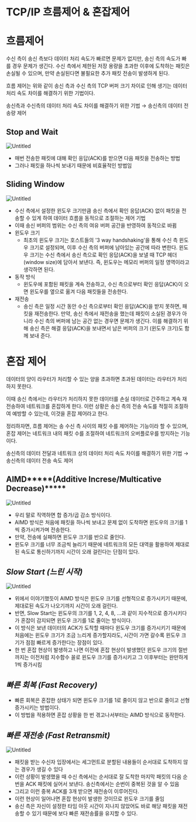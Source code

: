 # TCP/IP 흐름제어 & 혼잡제어

# 흐름제어

수신 측이 송신 측보다 데이터 처리 속도가 빠르면 문제가 없지만, 송신 측의 속도가 빠를 경우 문제가 생긴다. 수신 측에서 제한된 저장 용량을 초과한 이후에 도착하는 패킷은 손실될 수 있으며, 만약 손실된다면 불필요한 추가 패킷 전송이 발생하게 된다.

흐름 제어는 위와 같이 송신 측과 수신 측의 TCP 버퍼 크기 차이로 인해 생기는 데이터 처리 속도 차이를 해결하기 위한 기법이다.

송신측과 수신측의 데이터 처리 속도 차이를 해결하기 위한 기법 → 송신측의 데이터 전송량 제어

## Stop and Wait

![Untitled](TCP%20IP%20%E1%84%92%E1%85%B3%E1%84%85%205f4db/Untitled.png)

- 매번 전송한 패킷에 대해 확인 응답(ACK)를 받으면 다음 패킷을 전송하는 방법
- 그러나 패킷을 하나씩 보내기 때문에 비효율적인 방법임

## Sliding Window

![Untitled](TCP%20IP%20%E1%84%92%E1%85%B3%E1%84%85%205f4db/Untitled%201.png)

- 수신 측에서 설정한 윈도우 크기만큼 송신 측에서 확인 응답(ACK) 없이 패킷을 전송할 수 있게 하여 데이터 흐름을 동적으로 조절하는 제어 기법
- 이때 송신 버퍼의 범위는 수신 측의 여유 버퍼 공간을 반영하여 동적으로 바뀜
- 윈도우 크기
    - 최초의 윈도우 크기는 호스트들의 '3 way handshaking'을 통해 수신 측 윈도우 크기로 설정되며, 이후 수신 측의 버퍼에 남아있는 공간에 따라 변한다. 윈도우 크기는 수신 측에서 송신 측으로 확인 응답(ACK)을 보낼 때 TCP 헤더(window size)에 담아서 보낸다. 즉, 윈도우는 메모리 버퍼의 일정 영역이라고 생각하면 된다.
- 동작 방식
    - 윈도우에 포함된 패킷을 계속 전송하고, 수신 측으로부터 확인 응답(ACK)이 오면 윈도우를 옆으로 옮겨 다음 패킷들을 전송한다.
- 재전송
    - 송신 측은 일정 시간 동안 수신 측으로부터 확인 응답(ACK)을 받지 못하면, 패킷을 재전송한다. 만약, 송신 측에서 재전송을 했는데 패킷이 소실된 경우가 아니라 수신 측의 버퍼에 남는 공간 없는 경우면 문제가 생긴다. 이를 해결하기 위해 송신 측은 해결 응답(ACK)을 보내면서 남은 버퍼의 크기 (윈도우 크기)도 함께 보내 준다.

# 혼잡 제어

데이터의 양이 라우터가 처리할 수 있는 양을 초과하면 초과된 데이터는 라우터가 처리하지 못한다. 

이때 송신 측에서는 라우터가 처리하지 못한 데이터를 손실 데이터로 간주하고 계속 재전송하여 네트워크를 혼잡하게 한다. 이런 상황은 송신 측의 전송 속도를 적절히 조절하여 예방할 수 있는데, 이것을 혼잡 제어라고 한다.

정리하자면, 흐름 제어는 송 수신 측 사이의 패킷 수를 제어하는 기능이라 할 수 있으며, 혼잡 제어는 네트워크 내의 패킷 수를 조절하여 네트워크의 오버플로우를 방지하는 기능이다.

송신측의 데이터 전달과 네트워크 상의 데이터 처리 속도 차이를 해결하기 위한 기법 → 송신측의 데이터 전송 속도 제어

## AIMD*****(Additive Increse/Multicative Decrease)*****

![Untitled](TCP%20IP%20%E1%84%92%E1%85%B3%E1%84%85%205f4db/Untitled%202.png)

- 우리 말로 직역하면 합 증가/곱 감소 방식이다.
- AIMD 방식은 처음에 패킷을 하나씩 보내고 문제 없이 도착하면 윈도우의 크기를 1씩 증가시켜가며 전송한다.
- 만약, 전송에 실패하면 윈도우 크기를 반으로 줄인다.
- 윈도우 크기를 너무 조금씩 늘리기 때문에 네트워크의 모든 대역을 활용하여 제대로 된 속도로 통신하기까지 시간이 오래 걸린다는 단점이 있다.

## *****Slow Start (느린 시작)*****

![Untitled](TCP%20IP%20%E1%84%92%E1%85%B3%E1%84%85%205f4db/Untitled%203.png)

- 위에서 이야기했듯이 AIMD 방식은 윈도우 크기를 선형적으로 증가시키기 때문에, 제대로된 속도가 나오기까지 시간이 오래 걸린다.
- 반면, Slow Start는 윈도우의 크기를 1, 2, 4, 8, ...과 같이 지수적으로 증가시키다가 혼잡이 감지되면 윈도우 크기를 1로 줄이는 방식이다.
- 이 방식은 보낸 데이터의 ACK가 도착할 때마다 윈도우 크기를 증가시키기 때문에 처음에는 윈도우 크기가 조금 느리게 증가할지라도, 시간이 가면 갈수록 윈도우 크기가 점점 빠르게 증가한다는 장점이 있다.
- 한 번 혼잡 현상이 발생하고 나면 이전에 혼잡 현상이 발생했던 윈도우 크기의 절반까지는 이전처럼 지수함수 꼴로 윈도우 크기를 증가시키고 그 이후부터는 완만하게 1씩 증가시킴

## *****빠른 회복 (Fast Recovery)*****

- 빠른 회복은 혼잡한 상태가 되면 윈도우 크기를 1로 줄이지 않고 반으로 줄이고 선형 증가시키는 방법이다.
- 이 방법을 적용하면 혼잡 상황을 한 번 겪고나서부터는 AIMD 방식으로 동작한다.

## *****빠른 재전송 (Fast Retransmit)*****

![Untitled](TCP%20IP%20%E1%84%92%E1%85%B3%E1%84%85%205f4db/Untitled%204.png)

- 패킷을 받는 수신자 입장에서는 세그먼트로 분할된 내용들이 순서대로 도착하지 않는 경우가 생길 수 있다
- 이런 상황이 발생했을 때 수신 측에서는 순서대로 잘 도착한 마지막 패킷의 다음 순번을 ACK 패킷에 실어서 보낸다. 송신측에서는 순번이 중복된 것을 알 수 있음
- 그리고 이런 중복 ACK를 3개 받으면 재전송이 이루어진다.
- 이런 현상이 일어나면 혼잡 현상이 발생한 것이므로 윈도우 크기를 줄임
- 송신 측은 자신이 설정한 타임 아웃 시간이 지나지 않았어도 바로 해당 패킷을 재전송할 수 있기 때문에 보다 빠른 재전송률을 유지할 수 있다.